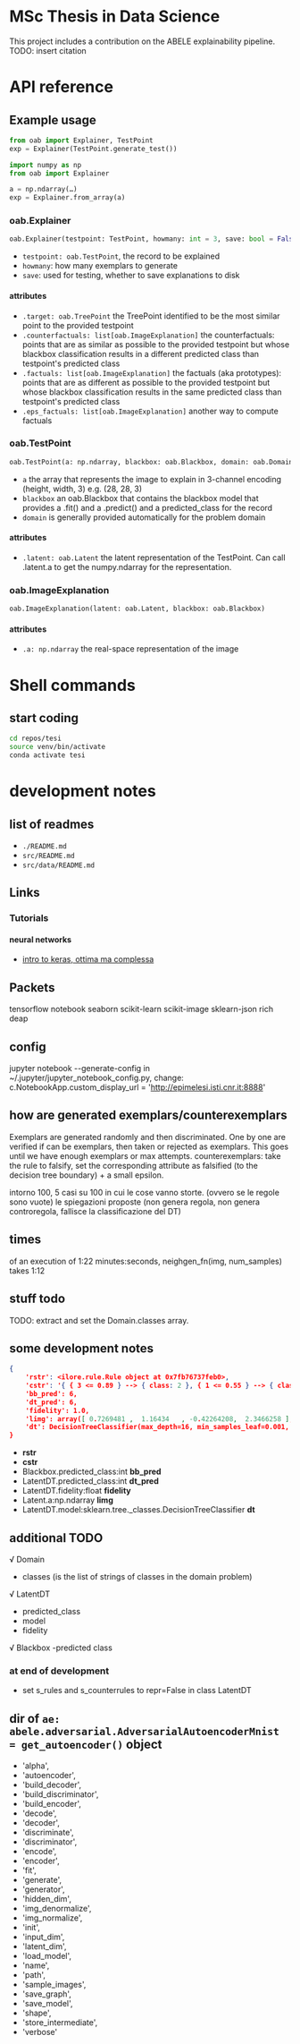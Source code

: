# MSc Thesis in Data Science

This project includes a contribution on the ABELE explainability pipeline. TODO: insert citation

# API reference

## Example usage

```py
from oab import Explainer, TestPoint
exp = Explainer(TestPoint.generate_test())
```

```py
import numpy as np
from oab import Explainer

a = np.ndarray(…)
exp = Explainer.from_array(a)
```

### oab.Explainer

```py
oab.Explainer(testpoint: TestPoint, howmany: int = 3, save: bool = False)
```

- `testpoint: oab.TestPoint`, the record to be explained
- `howmany`: how many exemplars to generate
- `save`: used for testing, whether to save explanations to disk

#### attributes

- `.target: oab.TreePoint` the TreePoint identified to be the most similar point to the provided testpoint
- `.counterfactuals: list[oab.ImageExplanation]` the counterfactuals: points that are as similar as possible to the provided testpoint but whose blackbox classification results in a different predicted class than testpoint's predicted class
- `.factuals: list[oab.ImageExplanation]` the factuals (aka prototypes): points that are as different as possible to the provided testpoint but whose blackbox classification results in the same predicted class than testpoint's predicted class
- `.eps_factuals: list[oab.ImageExplanation]` another way to compute factuals

### oab.TestPoint

```py
oab.TestPoint(a: np.ndarray, blackbox: oab.Blackbox, domain: oab.Domain)
```

- `a` the array that represents the image to explain in 3-channel encoding (height, width, 3) e.g. (28, 28, 3)
- `blackbox` an oab.Blackbox that contains the blackbox model that provides a .fit() and a .predict() and a predicted_class for the record
- `domain` is generally provided automatically for the problem domain

#### attributes

- `.latent: oab.Latent` the latent representation of the TestPoint. Can call .latent.a to get the numpy.ndarray for the representation.

### oab.ImageExplanation

```py
oab.ImageExplanation(latent: oab.Latent, blackbox: oab.Blackbox)
```

#### attributes

- `.a: np.ndarray` the real-space representation of the image

# Shell commands

## start coding

```bash
cd repos/tesi
source venv/bin/activate
conda activate tesi
```

# development notes

## list of readmes

- `./README.md`
- `src/README.md`
- `src/data/README.md`

## Links

### Tutorials

#### neural networks

- [intro to keras, ottima ma complessa](https://keras.io/getting_started/intro_to_keras_for_researchers/)

## Packets

tensorflow
notebook
seaborn
scikit-learn
scikit-image
sklearn-json
rich
deap

## config

jupyter notebook --generate-config
in ~/.jupyter/jupyter_notebook_config.py, change:
    c.NotebookApp.custom_display_url = '<http://epimelesi.isti.cnr.it:8888>'

## how are generated exemplars/counterexemplars

Exemplars are generated randomly and then discriminated. One by one are verified if can be exemplars, then taken or rejected as exemplars. This goes until we have enough exemplars or max attempts.
counterexemplars: take the rule to falsify, set the corresponding attribute as falsified (to the decision tree boundary) + a small epsilon.

intorno 100, 5 casi su 100 in cui le cose vanno storte. (ovvero se le regole sono vuote)
le spiegazioni proposte (non genera regola, non genera controregola, fallisce la classificazione del DT)

## times

of an execution of 1:22 minutes:seconds, neighgen_fn(img, num_samples) takes 1:12

## stuff todo

TODO: extract and set the Domain.classes array.

## some development notes

```json
{
    'rstr': <ilore.rule.Rule object at 0x7fb76737feb0>,
    'cstr': '{ { 3 <= 0.89 } --> { class: 2 }, { 1 <= 0.55 } --> { class: 4 }, { 3 <= -0.45 } --> { class: 0 }, { 1 <= -0.62 } --> { class: 4 } }',
    'bb_pred': 6,
    'dt_pred': 6,
    'fidelity': 1.0,
    'limg': array([ 0.7269481 ,  1.16434   , -0.42264208,  2.3466258 ], dtype=float32),
    'dt': DecisionTreeClassifier(max_depth=16, min_samples_leaf=0.001, min_samples_split=0.002)
}
```

- **rstr**
- **cstr**
- Blackbox.predicted_class:int **bb_pred**
- LatentDT.predicted_class:int **dt_pred**
- LatentDT.fidelity:float **fidelity**
- Latent.a:np.ndarray  **limg**
- LatentDT.model:sklearn.tree._classes.DecisionTreeClassifier **dt**

## additional TODO

√ Domain

- classes (is the list of strings of classes in the domain problem)

√ LatentDT

- predicted_class
- model
- fidelity

√ Blackbox
-predicted class

### at end of development

- set s_rules and s_counterrules to repr=False in class LatentDT

## dir of `ae: abele.adversarial.AdversarialAutoencoderMnist = get_autoencoder()` object

- 'alpha',
- 'autoencoder',
- 'build_decoder',
- 'build_discriminator',
- 'build_encoder',
- 'decode',
- 'decoder',
- 'discriminate',
- 'discriminator',
- 'encode',
- 'encoder',
- 'fit',
- 'generate',
- 'generator',
- 'hidden_dim',
- 'img_denormalize',
- 'img_normalize',
- 'init',
- 'input_dim',
- 'latent_dim',
- 'load_model',
- 'name',
- 'path',
- 'sample_images',
- 'save_graph',
- 'save_model',
- 'shape',
- 'store_intermediate',
- 'verbose'
